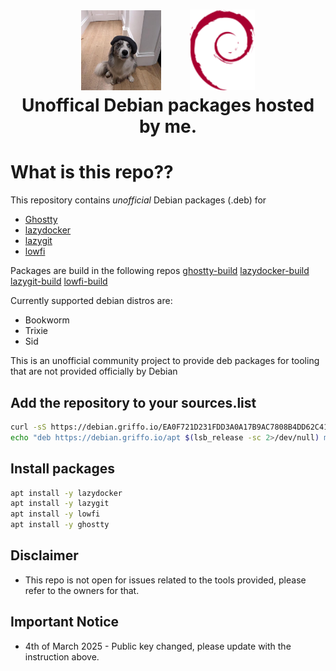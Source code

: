 <h1>
   <p align="center">
     <a href="https://github.com/dariogriffo/"><img src="https://github.com/dariogriffo/debian.griffo.io/blob/main/logo.png" alt="Logo" width="128" style="margin-right: 20px"></a>
     <a href="https://www.debian.org/"><img src="https://github.com/dariogriffo/debian.griffo.io/blob/main/debian-logo.png" alt="Debian Logo" width="104" style="margin-left: 20px"></a>
     <br>Unoffical Debian packages hosted by me.
   </p>
</h1>

# What is this repo??

This repository contains _unofficial_ Debian packages (.deb) for
- [Ghostty](https://ghostty.org)
- [lazydocker](https://github.com/jesseduffield/lazydocker/)
- [lazygit](https://github.com/jesseduffield/lazygit/)
- [lowfi](https://github.com/talwat/lowfi)
  
Packages are build in the following repos
[ghostty-build](https://github.com/dariogriffo/ghostty-debian/)
[lazydocker-build](https://github.com/dariogriffo/lazydocker-debian/)
[lazygit-build](https://github.com/dariogriffo/lazygit-debian/)
[lowfi-build](https://github.com/dariogriffo/lowfi-debian/)



Currently supported debian distros are:
- Bookworm
- Trixie
- Sid

This is an unofficial community project to provide deb packages for tooling that are not provided officially by Debian

## Add the repository to your sources.list

```sh
curl -sS https://debian.griffo.io/EA0F721D231FDD3A0A17B9AC7808B4DD62C41256.asc | sudo gpg --dearmor --yes -o /etc/apt/trusted.gpg.d/debian.griffo.io.gpg
echo "deb https://debian.griffo.io/apt $(lsb_release -sc 2>/dev/null) main" | sudo tee /etc/apt/sources.list.d/debian.griffo.io.list
```

## Install packages

```sh
apt install -y lazydocker
apt install -y lazygit
apt install -y lowfi
apt install -y ghostty
```

## Disclaimer

- This repo is not open for issues related to the tools provided, please refer to the owners for that.


## Important Notice

- 4th of March 2025 - Public key changed, please update with the instruction above.


